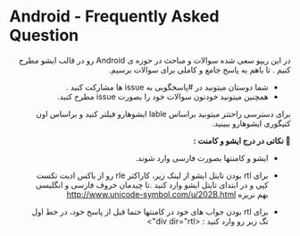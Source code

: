 # Android - Frequently Asked Question 


<div dir="rtl"> 
در این ریپو سعی شده سوالات و مباحث در حوزه ی Android رو در قالب ایشو مطرح کنیم .
تا باهم به پاسخ جامع و کاملی برای سوالات برسیم.

- شما دوستان میتونید در #پاسخگویی به issue ها مشارکت کنید .
- همچنین میتونید خودتون سوالات خود را بصورت issue مطرح کنید.




برای دسترسی راحتتر میتونید براساس lable ایشوهارو فیلتر کنید و براساس اون کتیگوری ایشوهارو ببینید.




**📌 نکاتی در درج ایشو و کامنت :** 

- ایشو و کامنتها بصورت فارسی وارد شوند. 

- برای rtl بودن تایتل ایشو از لینک زیر، کاراکتر rle رو از باکس ادیت تکست کپی و در ابتدای تایتل ایشو وارد کنید .تا چیدمان حروف فارسی و انگلیسی بهم نریزه 
http://www.unicode-symbol.com/u/202B.html

- برای rtl بودن جواب های خود در کامنتها حتما قبل از پاسخ خود، در خط اول  تگ زیر رو وارد کنید :
&#x3C;div dir=&#x22;rtl&#x22;&#x3E;
 
 </div>
